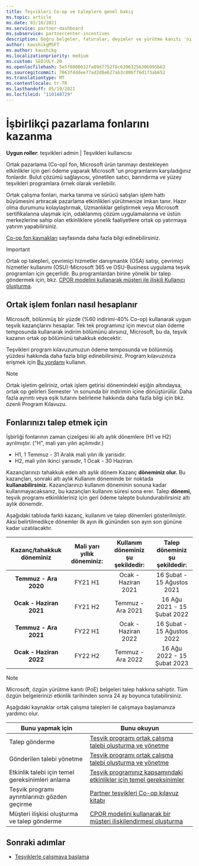 ```yaml
---
title: Teşvikleri Co-op ve taleplere genel bakış
ms.topic: article
ms.date: 03/10/2021
ms.service: partner-dashboard
ms.subservice: partnercenter-incentives
description: Doğru belgeler, faturalar, deyimler ve yürütme kanıtı 'nı düzenleyerek teşvikleri için başarılı bir ortak op talebi göndermeyi öğrenin.
author: kaushikgMSFT
ms.author: kaushikg
ms.localizationpriority: medium
ms.custom: SEOJULY.20
ms.openlocfilehash: 5e5f8000032fa09d7752f8c6206325630b995b63
ms.sourcegitcommit: 7063fdddee77ad2d8e627ab3c806f76d173ab652
ms.translationtype: MT
ms.contentlocale: tr-TR
ms.lasthandoff: 05/19/2021
ms.locfileid: "110148729"
---
```

# <a name="earn-cooperative-marketing-funds"></a>İşbirlikçi pazarlama fonlarını kazanma

**Uygun roller**: teşvikleri admin | Teşvikleri kullanıcısı

Ortak pazarlama (Co-op) fon, Microsoft ürün tanımayı destekleyen etkinlikler için geri ödeme yaparak Microsoft 'un programlarını karşıladığınız fonlardır. Bulut çözümü sağlayıcısı, yönetilen satıcı, barındırma ve yüzey teşvikleri programlara örnek olarak verilebilir.

Ortak çalışma fonları, marka tanıma ve sürücü satışları işlem hattı büyümesini artıracak pazarlama etkinlikleri yürütmenize imkan tanır. Hazır olma durumunu kolaylaştırmak, Uzmanlıklar geliştirmek veya Microsoft sertifikalarına ulaşmak için, odaklanmış çözüm uygulamalarına ve üstün merkezlerine sahip olan etkinliklere yönelik faaliyetlere ortak op yatırmaya yatırım yapabilirsiniz.

[Co-op fon kaynakları](https://partner.microsoft.com/asset/collection/co-op-funds-resources#/) sayfasında daha fazla bilgi edinebilirsiniz.

>[!Important]
>Ortak op talepleri, çevrimiçi hizmetler danışmanlık (OSA) satışı, çevrimiçi hizmetler kullanımı (OSU)-Microsoft 365 ve OSU-Business uygulama teşvik programları için geçerlidir. Bu programlardan birine yönelik bir talep göndermek için, bkz. [CPOR modelini kullanarak müşteri ile ilişkili Kullanıcı oluşturma](submit-osa-claim.md).

## <a name="how-co-op-funds-are-calculated"></a>Ortak işlem fonları nasıl hesaplanır

Microsoft, bölünmüş bir yüzde (%60 indirimi-40% Co-op) kullanarak uygun teşvik kazançlarını hesaplar. Tek tek programınız için mevcut olan ödeme temposunda kullanarak indirim bölümünü alırsınız, Microsoft, bu da, teşvik kazanın ortak op bölümünü tahakkuk edecektir.

Teşvikleri program kılavuzumuzun ödeme temposunda ve bölünmüş yüzdesi hakkında daha fazla bilgi edinebilirsiniz. Program kılavuzınıza erişmek için [Bu yordamı](incentives-determined-your-program-eligibility.md) kullanın.

>[!NOTE]
>Ortak işletim geliriniz, ortak işlem getirisi dönemindeki eşiğin altındaysa, ortak op gelirleri Semester 'ın sonunda bir indirimin içine dönüştürülür. Daha fazla ayrıntı veya eşik tutarını belirleme hakkında daha fazla bilgi için bkz. özenli Program Kılavuzu.

## <a name="when-to-claim-your-funds"></a>Fonlarınızı talep etmek için

İşbirliği fonlarının zaman çizelgesi iki altı aylık dönemlere (H1 ve H2) ayrılmıştır. ("H", mali yarı yılın açılımıdır.)

- H1, 1 Temmuz - 31 Aralık mali yılın ilk yarısıdır.
- H2, mali yılın ikinci yarısıdır, 1 Ocak - 30 Haziran.

Kazançlarınızı tahakkuk eden altı aylık dönem Kazanç **döneminiz olur.** Bu kazançları, sonraki altı aylık Kullanım döneminde bir noktada **kullanabilirsiniz.** Kazançlarınızı kullanım döneminin sonuna kadar kullanmayacaksanız, bu kazançları kullanım süresi sona erer. Talep **dönemi,** teşvik programı etkinlikleriniz için geri ödeme talepte bulundurabilirsiniz altı aylık dönemdir.

Aşağıdaki tabloda farklı kazanç, kullanım ve talep dönemleri gösterilmiştir. Aksi belirtilmedikçe dönemler ilk ayın ilk gününden son ayın son gününe kadar uzatılacaktır.

|  Kazanç/tahakkuk döneminiz  |Mali yarı yıllık döneminiz:  |  Kullanım döneminiz şu şekildedir:  |  Talep döneminiz şu şekildedir:  |
| :-----------: | :-----------: | :-----------: | :-----------: |
|**Temmuz - Ara 2020**| FY21 H1  |  Ocak - Haziran 2021  |  16 Şubat - 15 Ağustos 2021  |
|**Ocak - Haziran 2021** |  FY21 H2  |  Temmuz - Ara 2021  |  16 Ağu 2021 - 15 Şubat 2022  |
|**Temmuz - Ara 2021**|  FY22 H1  |  Ocak - Haziran 2022  |  16 Şubat - 15 Ağustos 2022  |
|**Ocak - Haziran 2022** |  FY22 H2  |  Temmuz - Ara 2022  |  16 Ağu 2022 - 15 Şubat 2023  |

>[!NOTE]
>Microsoft, özgün yürütme kanıtı (PoE) belgeleri talep hakkına sahiptir. Tüm özgün belgelerinizi etkinlik tarihinden sonra 24 ay boyunca tutabilirsiniz.

Aşağıdaki kaynaklar ortak çalışma talepleri ile çalışmaya başlamanıza yardımcı olur.

| Bunu yapmak için | Bunu okuyun |
| ------ | ----------- |
| Talep gönderme |  [Teşvik programı ortak çalışma talebi oluşturma ve yönetme](create-incentives-claims.md)  |
| Gönderilen talebi yönetme | [Teşvik programı ortak çalışma talebi oluşturma ve yönetme](create-incentives-claims.md)    |
| Etkinlik talebi için temel gereksinimleri anlama | [Teşvik programınız kapsamındaki etkinlikler için temel gereksinimler](core-requirements.md)   |
| Teşvik programı ayrıntılarınızı gözden geçirme | [Partner teşvikleri Co-op kılavuz kitabı](https://assetsprod.microsoft.com/co-op-guidebook.pdf)  |
| Müşteri ilişkisi oluşturma ve talep gönderme | [CPOR modelini kullanarak bir müşteri ilişkilendirmesi oluşturma](submit-osa-claim.md)   |

## <a name="next-steps"></a>Sonraki adımlar

- [Teşviklerle çalışmaya başlama](incentives-get-started-intro.md)
